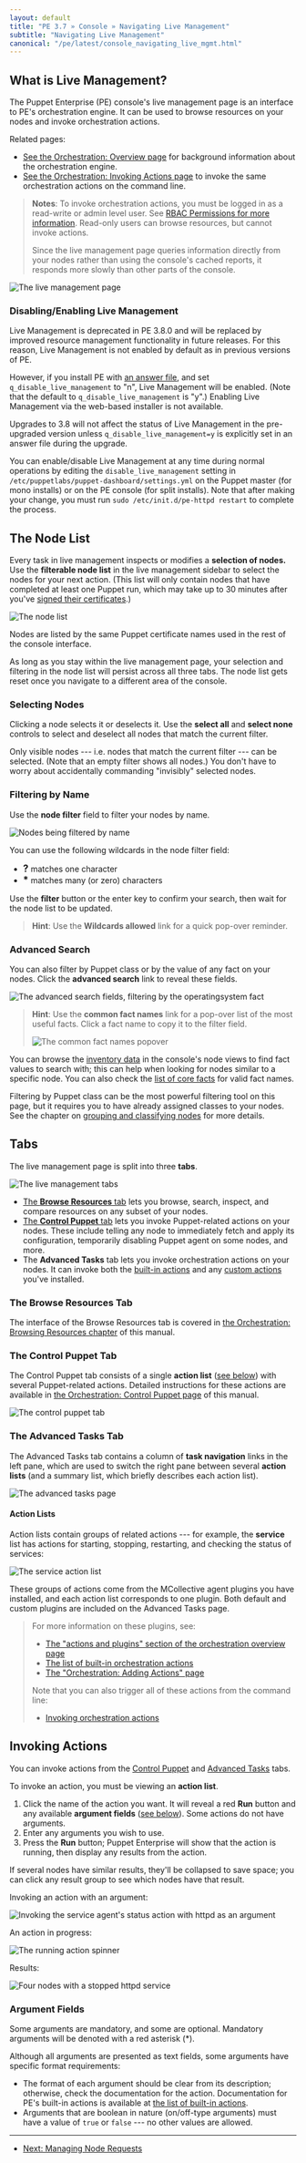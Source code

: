 ```yaml
---
layout: default
title: "PE 3.7 » Console » Navigating Live Management"
subtitle: "Navigating Live Management"
canonical: "/pe/latest/console_navigating_live_mgmt.html"
---
```



What is Live Management?
-----

The Puppet Enterprise (PE) console's live management page is an interface to PE's orchestration engine. It can be used to browse resources on your nodes and invoke orchestration actions.

Related pages:

* [See the Orchestration: Overview page](./orchestration_overview.html) for background information about the orchestration engine.
* [See the Orchestration: Invoking Actions page](./orchestration_invoke_cli.html) to invoke the same orchestration actions on the command line.

> **Notes**: To invoke orchestration actions, you must be logged in as a read-write or admin level user. See [RBAC Permissions for more information](./rbac_permissions.html). Read-only users can browse resources, but cannot invoke actions.
>
> Since the live management page queries information directly from your nodes rather than using the console's cached reports, it responds more slowly than other parts of the console.

![The live management page][live_nav_main]

[live_nav_main]: ./images/console/live_nav_main.png

### Disabling/Enabling Live Management

Live Management is deprecated in PE 3.8.0 and will be replaced by improved resource management functionality in future releases. For this reason, Live Management is not enabled by default as in previous versions of PE.

However, if you install PE with [an answer file][install_automated], and set `q_disable_live_management` to "n", Live Management will be enabled. (Note that the default to `q_disable_live_management` is "y".) Enabling Live Management via the web-based installer is not available. 

Upgrades to 3.8 will not affect the status of Live Management in the pre-upgraded version unless `q_disable_live_management=y` is explicitly set in an answer file during the upgrade. 

You can enable/disable Live Management at any time during normal operations by editing the `disable_live_management` setting in `/etc/puppetlabs/puppet-dashboard/settings.yml` on the Puppet master (for mono installs) or on the PE console (for split installs). Note that after making your change, you must run `sudo /etc/init.d/pe-httpd restart` to complete the process.

[install_automated]: ./install_automated.html

The Node List
-----

Every task in live management inspects or modifies a **selection of nodes.** Use the **filterable node list** in the live management sidebar to select the nodes for your next action. (This list will only contain nodes that have completed at least one Puppet run, which may take up to 30 minutes after you've [signed their certificates][certsign].)

[certsign]: ./console_cert_mgmt.html


![The node list][live_nav_nodelist]

Nodes are listed by the same Puppet certificate names used in the rest of the console interface.

As long as you stay within the live management page, your selection and filtering in the node list will persist across all three tabs. The node list gets reset once you navigate to a different area of the console.

### Selecting Nodes

Clicking a node selects it or deselects it. Use the __select all__ and __select none__ controls to select and deselect all nodes that match the current filter.

Only visible nodes --- i.e. nodes that match the current filter --- can be selected. (Note that an empty filter shows all nodes.) You don't have to worry about accidentally commanding "invisibly" selected nodes.

### Filtering by Name

Use the __node filter__ field to filter your nodes by name.

![Nodes being filtered by name][live_nav_namefilter]

You can use the following wildcards in the node filter field:

- <big><strong>?</strong></big> matches one character
- <big><strong>\*</strong></big> matches many (or zero) characters

Use the __filter__ button or the enter key to confirm your search, then wait for the node list to be updated.

> **Hint**: Use the __Wildcards allowed__ link for a quick pop-over reminder.

### Advanced Search

You can also filter by Puppet class or by the value of any fact on your nodes. Click the __advanced search__ link to reveal these fields.

![The advanced search fields, filtering by the operatingsystem fact][live_nav_advancedsearch]

> **Hint**: Use the __common fact names__ link for a pop-over list of the most useful facts. Click a fact name to copy it to the filter field.
>
> ![The common fact names popover][live_nav_factlist]

You can browse the [inventory data](./console_reports.html#viewing-inventory-data) in the console's node views to find fact values to search with; this can help when looking for nodes similar to a specific node. You can also check the [list of core facts](/facter/1.7/core_facts.html) for valid fact names.

Filtering by Puppet class can be the most powerful filtering tool on this page, but it requires you to have already assigned classes to your nodes. See the chapter on [grouping and classifying nodes](./console_classes_groups.html) for more details.

[live_nav_advancedsearch]: ./images/console/live_nav_advancedsearch.png
[live_nav_factlist]: ./images/console/live_nav_factlist.png
[live_nav_namefilter]: ./images/console/live_nav_namefilter.png
[live_nav_nodelist]: ./images/console/live_nav_nodelist.png
[live_nav_tabs]: ./images/console/live_nav_tabs.png


Tabs
-----

The live management page is split into three **tabs**.

![The live management tabs][live_nav_tabs]

- [The **Browse Resources** tab](./orchestration_resources.html) lets you browse, search, inspect, and compare resources on any subset of your nodes.
- [The **Control Puppet** tab](./orchestration_puppet.html) lets you invoke Puppet-related actions on your nodes. These include telling any node to immediately fetch and apply its configuration, temporarily disabling Puppet agent on some nodes, and more.
- The **Advanced Tasks** tab lets you invoke orchestration actions on your nodes. It can invoke both the [built-in actions](./orchestration_actions.html) and any [custom actions](./orchestration_adding_actions.html) you've installed.

### The Browse Resources Tab

The interface of the Browse Resources tab is covered in [the Orchestration: Browsing Resources chapter](./orchestration_resources.html) of this manual.

### The Control Puppet Tab

The Control Puppet tab consists of a single **action list** ([see below](#action-lists)) with several Puppet-related actions. Detailed instructions for these actions are available in [the Orchestration: Control Puppet page](./orchestration_puppet.html) of this manual.

![The control puppet tab][live_puppet_main]

[live_puppet_main]: ./images/console/live_puppet_main.png

### The Advanced Tasks Tab

The Advanced Tasks tab contains a column of **task navigation** links in the left pane, which are used to switch the right pane between several **action lists** (and a summary list, which briefly describes each action list).

![The advanced tasks page][live_advanced_main]

#### Action Lists

Action lists contain groups of related actions --- for example, the __service__ list has actions for starting, stopping, restarting, and checking the status of services:

![The service action list][live_service_tasks]

These groups of actions come from the MCollective agent plugins you have installed, and each action list corresponds to one plugin. Both default and custom plugins are included on the Advanced Tasks page.

> For more information on these plugins, see:
>
> * [The "actions and plugins" section of the orchestration overview page](./orchestration_overview.html#actions-and-plugins)
> * [The list of built-in orchestration actions](./orchestration_actions.html)
> * [The "Orchestration: Adding Actions" page](./orchestration_adding_actions.html)
>
> Note that you can also trigger all of these actions from the command line:
>
> * [Invoking orchestration actions](./orchestration_invoke_cli.html)


Invoking Actions
-----

You can invoke actions from the [Control Puppet](#the-control-puppet-tab) and [Advanced Tasks](#the-advanced-tasks-tab) tabs.

To invoke an action, you must be viewing an **action list**.

1. Click the name of the action you want. It will reveal a red **Run** button and any available **argument fields** ([see below](#argument-fields)). Some actions do not have arguments.
2. Enter any arguments you wish to use.
3. Press the __Run__ button; Puppet Enterprise will show that the action is running, then display any results from the action.

If several nodes have similar results, they'll be collapsed to save space; you can click any result group to see which nodes have that result.

Invoking an action with an argument:

![Invoking the service agent's status action with httpd as an argument][live_advanced_args]

An action in progress:

![The running action spinner][live_advanced_running]

Results:

![Four nodes with a stopped httpd service][live_advanced_results]


### Argument Fields

Some arguments are mandatory, and some are optional. Mandatory arguments will be denoted with a red asterisk (\*).

Although all arguments are presented as text fields, some arguments have specific format requirements:

* The format of each argument should be clear from its description; otherwise, check the documentation for the action. Documentation for PE's built-in actions is available at [the list of built-in actions](./orchestration_actions.html).
* Arguments that are boolean in nature (on/off-type arguments) must have a value of `true` or `false` --- no other values are allowed.




[live_advanced_args]: ./images/console/live_advanced_args.png
[live_advanced_main]: ./images/console/live_advanced_main.png
[live_advanced_results]: ./images/console/live_advanced_results.png
[live_advanced_running]: ./images/console/live_advanced_running.png
[live_service_tasks]: ./images/console/live_service_tasks.png

* * *

- [Next: Managing Node Requests](./console_cert_mgmt.html)
